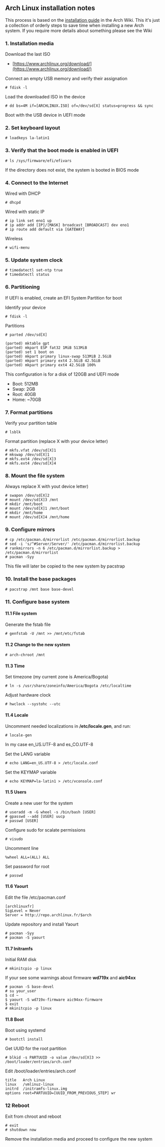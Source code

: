 ## Arch Linux installation notes
This process is based on the [installation guide](https://wiki.archlinux.org/index.php/Installation_guide) in the Arch Wiki. This it's just a collection of orderly steps to save time when installing a new Arch system. If you require more details about something please see the Wiki
### 1. Installation media
Download the last ISO
* [https://www.archlinux.org/download/](https://www.archlinux.org/download/)

Connect an empty USB memory and verify their assignation
```
# fdisk -l
```
Load the downloaded ISO in the device
```
# dd bs=4M if=[ARCHLINUX.ISO] of=/dev/sd[X] status=progress && sync
```
Boot with the USB device in UEFI mode
### 2. Set keyboard layout 
``` 
# loadkeys la-latin1
```
### 3. Verify that the boot mode is enabled in UEFI
``` 
# ls /sys/firmware/efi/efivars 
```
If the directory does not exist, the system is booted in BIOS mode
### 4. Connect to the Internet
Wired with DHCP
``` 
# dhcpd 
```
Wired with static IP
```
# ip link set eno1 up
# ip addr add [IP]/[MASK] broadcast [BROADCAST] dev eno1
# ip route add default via [GATEWAY]
```
Wireless 
``` 
# wifi-menu 
```
### 5. Update system clock 
``` 
# timedatectl set-ntp true
# timedatectl status
```
### 6. Partitioning 
If UEFI is enabled, create an EFI System Partition for boot

Identify your device
``` 
# fdisk -l 
```
Partitions
``` 
# parted /dev/sd[X] 
```
```
(parted) mktable gpt
(parted) mkpart ESP fat32 1MiB 513MiB
(parted) set 1 boot on
(parted) mkpart primary linux-swap 513MiB 2.5GiB
(parted) mkpart primary ext4 2.5GiB 42.5GiB
(parted) mkpart primary ext4 42.5GiB 100%
```
This configuration is for a disk of 120GB and UEFI mode
* Boot: 512MB
* Swap: 2GB
* Root: 40GB
* Home: ~70GB
### 7. Format partitions
Verify your partition table
```
# lsblk
```
Format partition (replace X with your device letter)
```
# mkfs.vfat /dev/sd[X]1
# mkswap /dev/sd[X]1
# mkfs.ext4 /dev/sd[X]3
# mkfs.ext4 /dev/sd[X]4
```
### 8. Mount the file system
Always replace X with yout device letter)
```
# swapon /dev/sd[X]2
# mount /dev/sd[X]3 /mnt
# mkdir /mnt/boot
# mount /dev/sd[X]1 /mnt/boot
# mkdir /mnt/home
# mount /dev/sd[X]4 /mnt/home
```
### 9. Configure mirrors
```
# cp /etc/pacman.d/mirrorlist /etc/pacman.d/mirrorlist.backup
# sed -i 's/^#Server/Server/' /etc/pacman.d/mirrorlist.backup
# rankmirrors -n 6 /etc/pacman.d/mirrorlist.backup > /etc/pacman.d/mirrorlist
# pacman -Syy
```
This file will later be copied to the new system by pacstrap
### 10. Install the base packages
``` 
# pacstrap /mnt base base-devel 
```
### 11. Configure base system
#### 11.1 File system
Generate the fstab file
``` 
# genfstab -U /mnt >> /mnt/etc/fstab 
```
#### 11.2 Change to the new system
``` 
# arch-chroot /mnt 
```
#### 11.3 Time
Set timezone (my current zone is America/Bogota)
``` 
# ln -s /usr/share/zoneinfo/America/Bogota /etc/localtime 
```
Adjust hardware clock
``` 
# hwclock --systohc --utc
```
#### 11.4 Locale
Uncomment needed localizations in __/etc/locale.gen__, and run:
``` 
# locale-gen 
```
In my case en_US.UTF-8 and es_CO.UTF-8

Set the LANG variable
```
# echo LANG=en_US.UTF-8 > /etc/locale.conf
```
Set the KEYMAP variable
```
# echo KEYMAP=la-latin1 > /etc/vconsole.conf
```
#### 11.5 Users
Create a new user for the system
```
# useradd -m -G wheel -s /bin/bash [USER]
# gpasswd --add [USER] uucp
# passwd [USER]
```
Configure sudo for scalate permissions 
```
# visudo
```
Uncomment line 
```
%wheel ALL=(ALL) ALL
```
Set password for root
```
# passwd
```
#### 11.6 Yaourt 
Edit the file /etc/pacman.conf
```
[archlinuxfr]
SigLevel = Never
Server = http://repo.archlinux.fr/$arch
```
Update repository and install Yaourt
```
# pacman -Syy
# pacman -S yaourt
```
#### 11.7 Initramfs
Initial RAM disk
```
# mkinitcpio -p linux
```
If your see some warnings about firmware __wd719x__ and __aic94xx__
```
# pacman -S base-devel
# su your_user
$ cd ~
$ yaourt -S wd719x-firmware aic94xx-firmware
$ exit
# mkinitcpio -p linux
```
#### 11.8 Boot
Boot using systemd
```
# bootctl install
```
Get UUID for the root partition
```
# blkid -s PARTUUID -o value /dev/sd[X]3 >> /boot/loader/entries/arch.conf
```
Edit /boot/loader/entries/arch.conf
```
title   Arch Linux
linux   /vmlinuz-linux
initrd  /initramfs-linux.img
options root=PARTUUID=[UUID_FROM_PREVIOUS_STEP] wr
```
### 12 Reboot
Exit from chroot and reboot
```
# exit
# shutdown now
```
Remove the installation media and proceed to configure the new system
